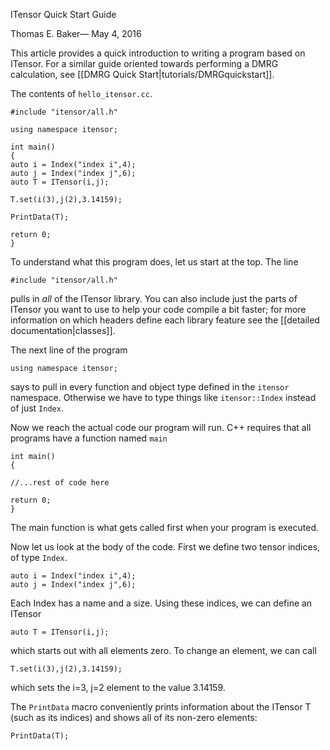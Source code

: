 <span class='article_title'>ITensor Quick Start Guide</span>

<span class='article_sig'>Thomas E. Baker&mdash; May 4, 2016</span>

This article provides a quick introduction to writing a program based on ITensor. 
For a similar guide oriented towards performing a DMRG calculation, see [[DMRG Quick Start|tutorials/DMRGquickstart]].

The contents of `hello_itensor.cc`.

    #include "itensor/all.h"

    using namespace itensor;

    int main()
    {
    auto i = Index("index i",4);
    auto j = Index("index j",6);
    auto T = ITensor(i,j);

    T.set(i(3),j(2),3.14159);

    PrintData(T);

    return 0;
    }


To understand what this program does, let us start at the top. The line

    #include "itensor/all.h"

pulls in _all_ of the ITensor library. You can also include just the parts of
ITensor you want to use to help your code compile a bit faster; for more information
on which headers define each library feature see the [[detailed documentation|classes]].

The next line of the program 

    using namespace itensor;

says to pull in every function and object type defined in
the `itensor` namespace. Otherwise we have to type things like `itensor::Index` instead of
just `Index`.


Now we reach the actual code our program will run.
C++ requires that all programs have
a function named `main`

    int main()
    {

    //...rest of code here

    return 0;
    }

The main function is what gets called first when your program is executed.

Now let us look at the body of the code. 
First we define two tensor indices, of type `Index`.

    auto i = Index("index i",4);
    auto j = Index("index j",6);

Each Index has a name and a size. Using these indices, we can define
an ITensor

    auto T = ITensor(i,j);

which starts out with all elements zero. To change an element, we
can call

    T.set(i(3),j(2),3.14159);

which sets the i=3, j=2 element to the value 3.14159. 

The `PrintData` macro conveniently prints information about the
ITensor T (such as its indices) and shows all of its non-zero elements:
 
    PrintData(T);

